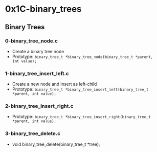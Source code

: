# 0x1C-binary_trees

## Binary Trees
### 0-binary_tree_node.c
* Create a binary tree node
* Prototype: `binary_tree_t *binary_tree_node(binary_tree_t *parent, int value);`

### 1-binary_tree_insert_left.c
* Create a new node and insert as left-child
* Prototype: `binary_tree_t *binary_tree_insert_left(binary_tree_t *parent, int value);`

### 2-binary_tree_insert_right.c
* Prototype: `binary_tree_t *binary_tree_insert_right(binary_tree_t *parent, int value);`

### 3-binary_tree_delete.c
* void binary_tree_delete(binary_tree_t *tree);

